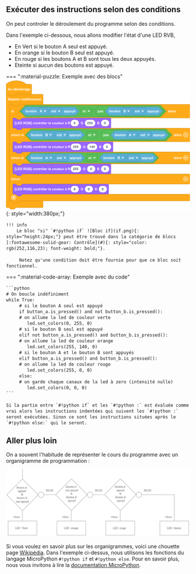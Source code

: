 
## Exécuter des instructions selon des conditions

On peut controler le déroulement du programme selon des conditions.

Dans l'exemple ci-dessous, nous allons modifier l'état d'une LED RVB,

- En Vert si le bouton A seul est appuyé.
- En orange si le bouton B seul est appuyé.
- En rouge si les boutons A et B sont tous les deux appuyés.
- Eteinte si aucun des boutons est appuyé.

=== ":material-puzzle: Exemple avec des blocs"
    ![Bloc Si/Sinon](M_D_controle_B.png){: style="width:380px;"}

	!!! info
    	Le bloc "si" `#!python if` ![Bloc if](if.png){: style="height:24px;"} peut être trouvé dans la catégorie de blocs [:fontawesome-solid-gear: Contrôle](#){: style="color: rgb(252,116,23); font-weight: bold;"}.
		
		 Notez qu'une condition doit être fournie pour que ce bloc soit fonctionnel.


=== ":material-code-array: Exemple avec du code"

	```python
	# On boucle indéfiniment
	while True:
	     # si le bouton A seul est appuyé
	     if button_a.is_pressed() and not button_b.is_pressed():
	     # on allume la led de couleur verte
	     	led.set_colors(0, 255, 0)
	     # si le bouton B seul est appuyé
	     elif not button_a.is_pressed() and button_b.is_pressed():
         # on allume la led de couleur orange
	     	led.set_colors(255, 140, 0)
	     # si le bouton A et le bouton B sont appuyés
	     elif button_a.is_pressed() and button_b.is_pressed():
	     # on allume la led de couleur rouge
	     	led.set_colors(255, 0, 0)
	     else:
	     # on garde chaque canaux de la led à zero (intensité nulle)
	     	led.set_colors(0, 0, 0)	
	```

	Si la partie entre `#!python if` et les `#!python :` est évaluée comme vrai alors les instructions indentées qui suivent les `#!python :` seront exécutées.	Sinon ce sont les instructions situées après le `#!python else:` qui le seront.

## Aller plus loin

On a souvent l'habitude de représenter le cours du programme avec un organigramme de programmation :

![mooc_ifelse](mooc-boutons.svg)


Si vous voulez en savoir plus sur les organigrammes, voici une chouette page [Wikipédia](https://fr.wikipedia.org/wiki/Organigramme_de_programmation).
Dans l'exemple ci-dessus, nous utilisons les fonctions du langage MicroPython `#!python if` et `#!python else`. Pour en savoir plus, nous vous invitons à lire la [documentation MicroPython](https://www.micropython.fr/reference/#/02.mots_cles/if_elif_else/).

